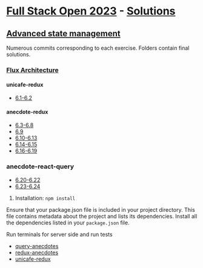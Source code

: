# [Full Stack Open 2023](https://fullstackopen.com/en/) - [Solutions](https://github.com/z1skgr/FullOpenStack2023/tree/main/Part%206)

## [Advanced state management](https://fullstackopen.com/en/part6)
Numerous commits corresponding to each exercise. Folders contain final solutions.


### [Flux Architecture](https://github.com/z1skgr/FullOpenStack2023/tree/main/Part%206)

#### unicafe-redux
* [6.1-6.2](https://fullstackopen.com/en/part6/flux_architecture_and_redux#exercises-6-1-6-2)

#### anecdote-redux
* [6.3-6.8](https://fullstackopen.com/en/part6/flux_architecture_and_redux#exercises-6-3-6-8)
* [6.9](https://fullstackopen.com/en/part6/many_reducers#exercise-6-9)
* [6.10-6.13](https://fullstackopen.com/en/part6/many_reducers#exercises-6-10-6-13)
* [6.14-6.15](https://fullstackopen.com/en/part5/end_to_end_testing#exercises-6-14-6-15)
* [6.16-6.19](https://fullstackopen.com/en/part6/communicating_with_server_in_a_redux_application#exercises-6-16-6-19)

### anecdote-react-query
* [6.20-6.22](https://fullstackopen.com/en/part6/react_query_use_reducer_and_the_context#exercises-6-20-6-22)
* [6.23-6.24](https://fullstackopen.com/en/part6/react_query_use_reducer_and_the_context#exercises-6-23-6-24)


1. Installation: `npm install`

Ensure that your package.json file is included in your project directory. This file contains metadata about the project and lists its dependencies.
Install all the dependencies listed in your `package.json` file.

Run terminals for server side and run tests
* [query-anecdotes](https://github.com/z1skgr/FullOpenStack2023/tree/main/Part%206/query-anecdotes)
* [redux-anecdotes](https://github.com/z1skgr/FullOpenStack2023/tree/main/Part%206/redux-anecdotes)
* [unicafe-redux](https://github.com/z1skgr/FullOpenStack2023/tree/main/Part%206/unicafe-redux)



